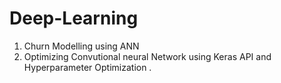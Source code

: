 # Deep-Learning
1. Churn Modelling using ANN
2. Optimizing Convutional neural Network using Keras API and Hyperparameter Optimization .
